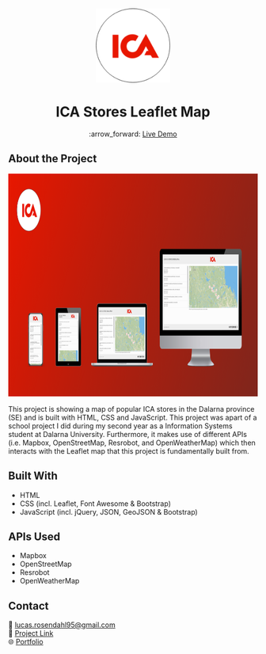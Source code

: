 <br />
<p align="center">
  <a href="#">
    <img src="https://github.com/Luchkiin/ICA-Stores-Leaflet-Map/blob/master/img/ica-icon-readme.png" alt="Logo" width="150" height="150">
  </a>
  <h1 align="center">ICA Stores Leaflet Map</h1>
  <p align="center">
    :arrow_forward: <a href="https://luchkiin.github.io/ICA-Stores-Leaflet-Map/" target="_blank"> Live Demo</a>
  </p>
</p>

## About the Project

<img src="https://github.com/Luchkiin/ICA-Stores-Leaflet-Map/blob/master/img/ica-readme-overview-img.png" alt="Logo" width="1280" height="450">

This project is showing a map of popular ICA stores in the Dalarna province (SE) and  is built with HTML, CSS and JavaScript. This project was apart of a school project I did during my second year as a Information Systems student at Dalarna University. Furthermore, it makes use of different APIs (i.e. Mapbox, OpenStreetMap, Resrobot, and OpenWeatherMap) which then interacts with the Leaflet map that this project is fundamentally built from.

## Built With
* HTML
* CSS (incl. Leaflet, Font Awesome & Bootstrap)
* JavaScript (incl. jQuery, JSON, GeoJSON & Bootstrap)

## APIs Used
* Mapbox
* OpenStreetMap
* Resrobot
* OpenWeatherMap

## Contact
:email: <a href="mailto:lucas.rosendahl95@gmail.com">lucas.rosendahl95@gmail.com</a>
<br>
:link: <a href="https://luchkiin.github.io/ICA-Stores-Leaflet-Map/" target="_blank">Project Link</a>
<br>
:globe_with_meridians: <a href="https://lucasrosendahl.com" target="_blank">Portfolio</a>
